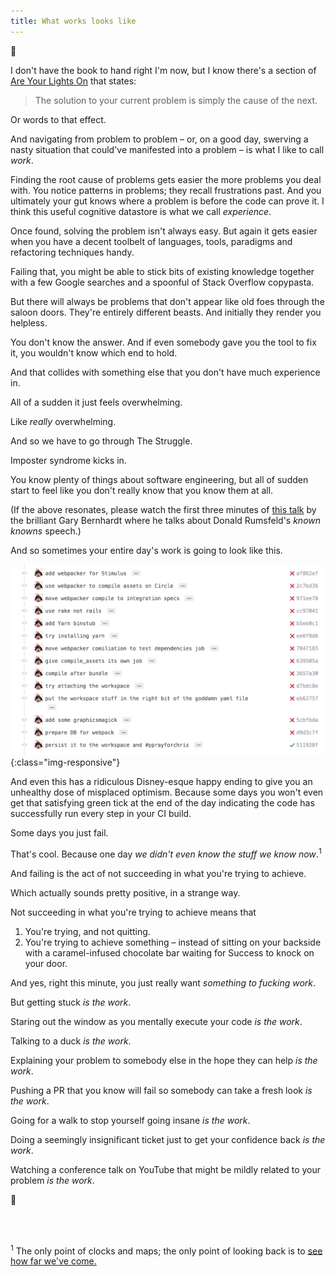 ```yaml
---
title: What works looks like
---
```

:eyes:

I don't have the book to hand right I'm now, but I know there's a section of
[Are Your Lights On](https://leanpub.com/areyourlightson) that states:

> The solution to your current problem is simply the cause of the next.

Or words to that effect.

And navigating from problem to problem – or, on a good day, swerving a nasty situation that could've manifested into a problem – is what I like to call _work_.

Finding the root cause of problems gets easier the more problems you deal with. You notice patterns in problems; they recall frustrations past. And you ultimately your gut knows where a problem is before the code can prove it. I think this useful cognitive datastore is what we call _experience_.

Once found, solving the problem isn't always easy. But again it gets easier when you have a decent toolbelt of languages, tools, paradigms and refactoring techniques handy.

Failing that, you might be able to stick bits of existing knowledge together with a few Google searches and a spoonful of Stack Overflow copypasta.

But there will always be problems that don't appear like old foes through the saloon doors. They're entirely different beasts. And initially they render you helpless.

You don't know the answer. And if even somebody gave you the tool to fix it, you wouldn't know which end to hold.

And that collides with something else that you don't have much experience in.

All of a sudden it just feels overwhelming.

Like _really_ overwhelming.

And so we have to go through The Struggle.

Imposter syndrome kicks in.

You know plenty of things about software engineering, but all of sudden start to feel like you don't really know that you know them at all.

(If the above resonates, please watch the first three minutes of [this talk](https://www.destroyallsoftware.com/talks/ideology) by the brilliant Gary Bernhardt where he talks about Donald Rumsfeld's _known knowns_ speech.)

And so sometimes your entire day's work is going to look like this.

![A Github history of Webpacker with Circle](/assets/img/what-work-looks-like.png){:class="img-responsive"}

And even this has a ridiculous Disney-esque happy ending to give you an unhealthy dose of misplaced optimism. Because some days you won't even get that satisfying green tick at the end of the day indicating the code has successfully run every step in your CI build.

Some days you just fail.

That's cool. Because one day _we didn't even know the stuff we know now_.<sup>1</sup>

And failing is the act of not succeeding in what you're trying to achieve.

Which actually sounds pretty positive, in a strange way.

Not succeeding in what you're trying to achieve means that

1. You're trying, and not quitting.
2. You're trying to achieve something – instead of sitting on your backside with a caramel-infused chocolate bar waiting for Success to knock on your door.

And yes, right this minute, you just really want _something to fucking work_.

But getting stuck _is the work_.

Staring out the window as you mentally execute your code _is the work_.

Talking to a duck _is the work_.

Explaining your problem to somebody else in the hope they can help _is the work_.

Pushing a PR that you know will fail so somebody can take a fresh look _is the work_.

Going for a walk to stop yourself going insane _is the work_.

Doing a seemingly insignificant ticket just to get your confidence back _is the work_.

Watching a conference talk on YouTube that might be mildly related to your problem _is the work_.

:ocean:

<br><br>

<sup>1</sup> The only point of clocks and maps; the only point of looking back is to [see how far we've come.](https://www.youtube.com/watch?v=6xRAjYYWgds)
